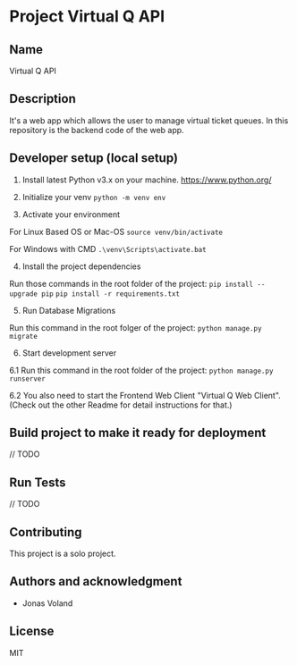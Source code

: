 # Project Virtual Q API

## Name
Virtual Q API

## Description
It's a web app which allows the user to manage virtual ticket queues.
In this repository is the backend code of the web app.


## Developer setup (local setup)

1. Install latest Python v3.x on your machine. https://www.python.org/

2. Initialize your venv
`python -m venv env`

3. Activate your environment

For Linux Based OS or Mac-OS
`source venv/bin/activate`

For Windows with CMD
`.\venv\Scripts\activate.bat`

4. Install the project dependencies

Run those commands in the root folder of the project:
`pip install --upgrade pip`
`pip install -r requirements.txt`

5. Run Database Migrations

Run this command in the root folger of the project:
`python manage.py migrate`

6. Start development server

6.1 Run this command in the root folder of the project:
`python manage.py runserver`

6.2 You also need to start the Frontend Web Client "Virtual Q Web Client". (Check out the other Readme for detail instructions for that.)

## Build project to make it ready for deployment

// TODO

## Run Tests

// TODO

## Contributing
This project is a solo project.

## Authors and acknowledgment
- Jonas Voland

## License
MIT

